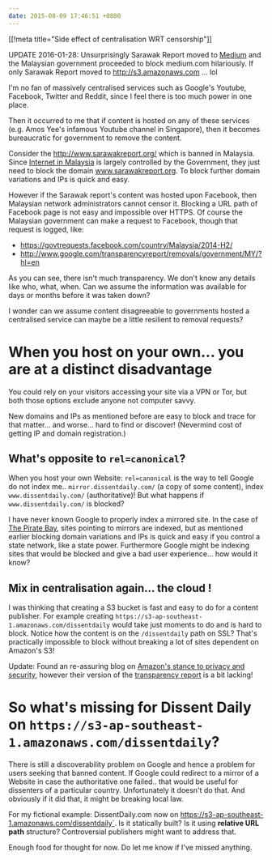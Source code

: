 ```yaml
---
date: 2015-08-09 17:46:51 +0800
---
```


[[!meta title="Side effect of centralisation WRT censorship"]]

UPDATE 2016-01-28: Unsurprisingly Sarawak Report moved to
[Medium](https://medium.com/medium-legal/the-post-stays-up-d222e34cb7e7#.6p7uuhxmo)
and the Malaysian government proceeded to block medium.com hilariously. If only
Sarawak Report moved to http://s3.amazonaws.com ... lol

I'm no fan of massively centralised services such as Google's Youtube,
Facebook, Twitter and Reddit, since I feel there is too much power in one
place.

Then it occurred to me that if content is hosted on any of these services (e.g.
Amos Yee's infamous Youtube channel in Singapore), then it becomes bureaucratic
for government to remove the content.

Consider the <http://www.sarawakreport.org/> which is banned in Malaysia. Since
[Internet in Malaysia](https://en.wikipedia.org/wiki/Internet_in_Malaysia) is
largely controlled by the Government, they just need to block the domain
www.sarawakreport.org. To block further domain variations and IPs is quick and
easy.

However if the Sarawak report's content was hosted upon Facebook, then
Malaysian network administrators cannot censor it. Blocking a URL path of
Facebook page is not easy and impossible over HTTPS. Of course the Malaysian
government can make a request to Facebook, though that request is logged, like:

* <https://govtrequests.facebook.com/country/Malaysia/2014-H2/>
* <http://www.google.com/transparencyreport/removals/government/MY/?hl=en>

As you can see, there isn't much transparency. We don't know any details like who,
what, when. Can we assume the information was available for days or months
before it was taken down?

I wonder can we assume content disagreeable to governments hosted a centralised
service can maybe be a little resilient to removal requests?

# When you host on your own... you are at a distinct disadvantage

You could rely on your visitors accessing your site via a VPN or Tor, but both
those options exclude anyone not computer savvy.

New domains and IPs as mentioned before are easy to block and trace for that
matter... and worse... hard to find or discover! (Nevermind cost of getting IP
and domain registration.)

## What's opposite to `rel=canonical`?

When you host your own Website: `rel=canonical` is the way to tell Google do
not index me..  `mirror.dissentdaily.com/` (a copy of some content), index
`www.dissentdaily.com/` (authoritative)! But what happens if
`www.dissentdaily.com/` is blocked?

I have never known Google to properly index a mirrored site. In the case of
[The Pirate
Bay](https://en.wikipedia.org/wiki/The_Pirate_Bay#Domain_blocking_by_countries),
sites pointing to mirrors are indexed, but as mentioned earlier blocking domain
variations and IPs is quick and easy if you control a state network, like a
state power. Furthermore Google might be indexing sites that would be blocked
and give a bad user experience... how would it know?

## Mix in centralisation again... the cloud !

I was thinking that creating a S3 bucket is fast and easy to do for a content
publisher. For example creating
`https://s3-ap-southeast-1.amazonaws.com/dissentdaily` would take just moments
to do and is hard to block. Notice how the content is on the `/dissentdaily`
path on SSL? That's practically impossible to block without breaking a lot of
sites dependent on Amazon's S3!

Update: Found an re-assuring blog on [Amazon's stance to privacy and security](https://blogs.aws.amazon.com/security/post/Tx35449P4T7DJIA/Privacy-and-Data), however their version of the [transparency report](http://d0.awsstatic.com/certifications/Information_Request_Report.pdf) is a bit lacking!

# So what's missing for Dissent Daily on `https://s3-ap-southeast-1.amazonaws.com/dissentdaily`?

There is still a discoverability problem on Google and hence a problem for
users seeking that banned content. If Google could redirect to a mirror of a
Website in case the authoritative one failed.. that would be useful for
dissenters of a particular country. Unfortunately it doesn't do that. And
obviously if it did that, it might be breaking local law.

For my fictional example: DissentDaily.com now on
https://s3-ap-southeast-1.amazonaws.com/dissentdaily`. Is it statically built?
Is it using **relative URL path** structure? Controversial publishers might want to
address that.

Enough food for thought for now. Do let me know if I've missed anything.
